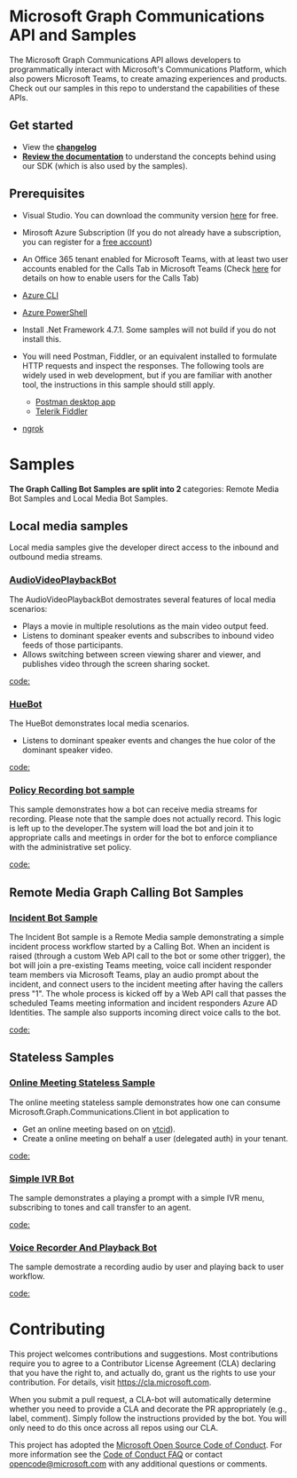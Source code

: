# Microsoft Graph Communications API and Samples

The Microsoft Graph Communications API allows developers to programmatically interact with Microsoft's Communications Platform, which also powers Microsoft Teams, to create amazing experiences and products. Check out our samples in this repo to understand the capabilities of these APIs.

## Get started

- View the **[changelog](changelog.md)**
- **[Review the documentation](https://microsoftgraph.github.io/microsoft-graph-comms-samples/docs/)** to understand the concepts behind using our SDK (which is also used by the samples).

## Prerequisites

* Visual Studio. You can download the community version [here](http://www.visualstudio.com) for free.
* Mirosoft Azure Subscription (If you do not already have a subscription, you can register for a <a href="https://azure.microsoft.com/en-us/free/" target="_blank">free account</a>)
* An Office 365 tenant enabled for Microsoft Teams, with at least two user accounts enabled for the Calls Tab in Microsoft Teams (Check [here](https://docs.microsoft.com/en-us/microsoftteams/configuring-teams-calling-quickstartguide) for details on how to enable users for the Calls Tab)
* [Azure CLI](https://docs.microsoft.com/en-us/cli/azure/install-azure-cli?view=azure-cli-latest)
* [Azure PowerShell](https://docs.microsoft.com/en-us/powershell/azure/install-azurerm-ps?view=azurermps-6.8.1)
* Install .Net Framework 4.7.1. Some samples will not build if you do not install this.
* You will need Postman, Fiddler, or an equivalent installed to formulate HTTP requests and inspect the responses.  The following tools are widely used in web development, but if you are familiar with another tool, the instructions in this sample should still apply.
    + [Postman desktop app](https://www.getpostman.com/)
    + [Telerik Fiddler](http://www.telerik.com/fiddler)

* [ngrok](https://ngrok.com/)

# Samples

<B>The Graph Calling Bot Samples are split into 2 </B>
categories: Remote Media Bot Samples and Local Media Bot Samples.

## Local media samples

Local media samples give the developer direct access to the inbound and outbound media streams.  

### [AudioVideoPlaybackBot](Samples\V1.0Samples\LocalMediaSamples\AudioVideoPlaybackBot\README.md)

The AudioVideoPlaybackBot demostrates several features of local media scenarios:
- Plays a movie in multiple resolutions as the main video output feed.
- Listens to dominant speaker events and subscribes to inbound video feeds of those participants.
- Allows switching between screen viewing sharer and viewer, and publishes video through the screen sharing socket.

[code:](Samples\V1.0Samples\LocalMediaSamples\AudioVideoPlaybackBot.sln)

### [HueBot](Samples\V1.0Samples\LocalMediaSamples\HueBot\README.md)

The HueBot demonstrates local media scenarios.
- Listens to dominant speaker events and changes the hue color of the dominant speaker video.

[code:](Samples\V1.0Samples\LocalMediaSamples\HueBot.sln)

### [Policy Recording bot sample](Samples\V1.0Samples\LocalMediaSamples\PolicyRecordingBot\README.md)
This sample demonstrates how a bot can receive media streams for recording. Please note that the sample does not actually record. This logic is left up to the developer.The system will load the bot and join it to appropriate calls and meetings in order for the bot to enforce compliance with the administrative set policy.

[code:](Samples\V1.0Samples\LocalMediaSamples\PolicyRecordingBot.sln)

## Remote Media Graph Calling Bot Samples

### [Incident Bot Sample](Samples\V1.0Samples\RemoteMediaSamples\README.md)

The Incident Bot sample is a Remote Media sample demonstrating a simple incident process workflow started by a Calling Bot.  When an incident is raised (through a custom Web API call to the bot or some other trigger), the bot will join a pre-existing Teams meeting, voice call incident responder team members via Microsoft Teams, play an audio prompt about the incident, and connect users to the incident meeting after having the callers press "1". The whole process is kicked off by a Web API call that passes the scheduled Teams meeting information and incident responders Azure AD Identities. The sample also supports incoming direct voice calls to the bot.

[code:](Samples\V1.0Samples\RemoteMediaSamples\IncidentBot.sln)

## Stateless Samples

### [Online Meeting Stateless Sample](Samples\BetaSamples\StatelessSamples\OnlineMeetingSamples\README.md)

The online meeting stateless sample demonstrates how one can consume Microsoft.Graph.Communications.Client in bot application to
- Get an online meeting based on on [vtcid](https://docs.microsoft.com/en-us/microsoftteams/cloud-video-interop)).
- Create a online meeting on behalf a user (delegated auth) in your tenant.

[code:](Samples\BetaSamples\StatelessSamples\OnlineMeetingsSample.sln)

### [Simple IVR Bot](Samples\V1.0Samples\StatelessSamples\SimpleIvrBot\README.md)
The sample demonstrates a playing a prompt with a simple IVR menu, subscribing to tones and call transfer to an agent.

[code:](Samples\V1.0Samples\StatelessSamples\SimpleIvrBot.sln)

### [Voice Recorder And Playback Bot](Samples\V1.0Samples\StatelessSamples\VoiceRecorderAndPlaybackBot\README.md)

The sample demostrate a recording audio by user and playing back to user workflow. 

[code:](Samples\V1.0Samples\StatelessSamples\VoiceRecorderAndPlaybackBot.sln)

# Contributing

This project welcomes contributions and suggestions.  Most contributions require you to agree to a
Contributor License Agreement (CLA) declaring that you have the right to, and actually do, grant us
the rights to use your contribution. For details, visit https://cla.microsoft.com.

When you submit a pull request, a CLA-bot will automatically determine whether you need to provide
a CLA and decorate the PR appropriately (e.g., label, comment). Simply follow the instructions
provided by the bot. You will only need to do this once across all repos using our CLA.

This project has adopted the [Microsoft Open Source Code of Conduct](https://opensource.microsoft.com/codeofconduct/).
For more information see the [Code of Conduct FAQ](https://opensource.microsoft.com/codeofconduct/faq/) or
contact [opencode@microsoft.com](mailto:opencode@microsoft.com) with any additional questions or comments.
